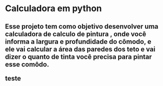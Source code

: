 # Calculadora em python #
<h2> 
  Esse projeto tem como objetivo desenvolver uma calculadora de calculo de  pintura , onde você informa a largura e profundidade do cômodo,
  e ele vai calcular a área das paredes dos teto e vai dizer o quanto de  tinta você precisa para pintar esse comôdo.
  <p> teste
  </p>
</h2> 
